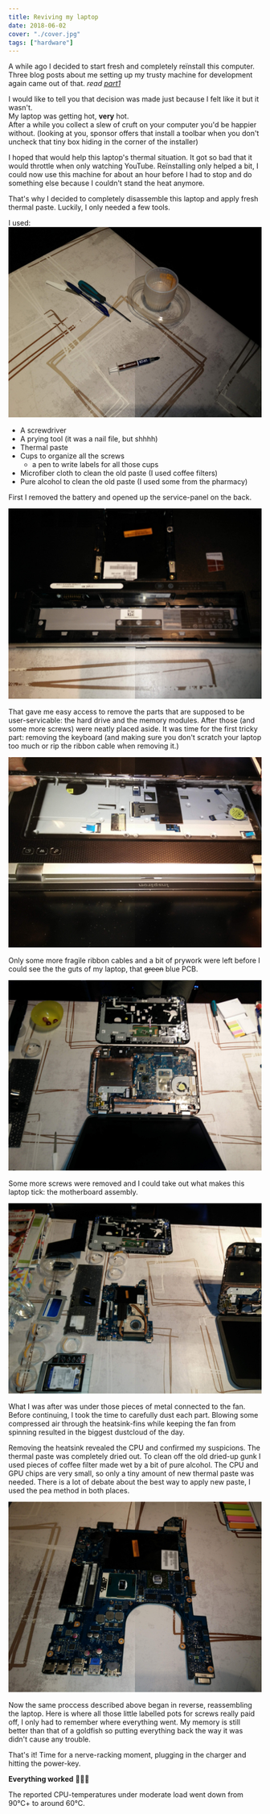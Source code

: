 ```yaml
---
title: Reviving my laptop
date: 2018-06-02
cover: "./cover.jpg"
tags: ["hardware"]
---
```


A while ago I decided to start fresh and completely reïnstall this computer.
Three blog posts about me setting up my trusty machine for development again came out of that. _read [part1](/blog/fresh-development-environment-part-1/)_

I would like to tell you that decision was made just because I felt like it but it wasn't.  
My laptop was getting hot, **very** hot.  
After a while you collect a slew of cruft on your computer you'd be happier without. (looking at you, sponsor offers that install a toolbar when you don't uncheck that tiny box hiding in the corner of the installer)

I hoped that would help this laptop's thermal situation. It got so bad that it would throttle when only watching YouTube.
Reïnstalling only helped a bit, I could now use this machine for about an hour before I had to stop and do something else because I couldn't stand the heat anymore.

That's why I decided to completely disassemble this laptop and apply fresh thermal paste.
Luckily, I only needed a few tools.

I used:
![the tools](./tools.jpg)

- A screwdriver
- A prying tool (it was a nail file, but shhhh)
- Thermal paste
- Cups to organize all the screws
  - a pen to write labels for all those cups
- Microfiber cloth to clean the old paste (I used coffee filters)
- Pure alcohol to clean the old paste (I used some from the pharmacy)

First I removed the battery and opened up the service-panel on the back.

![SSD gone](./ssd-gone.jpg)

That gave me easy access to remove the parts that are supposed to be user-servicable: the hard drive and the memory modules.
After those (and some more screws) were neatly placed aside. It was time for the first tricky part: removing the keyboard (and making sure you don't scratch your laptop too much or rip the ribbon cable when removing it.)

![removing the keyboard](./keyboard.jpg)

Only some more fragile ribbon cables and a bit of prywork were left before I could see the the guts of my laptop, that ~~green~~ blue PCB.

![palmrest off](./palmrest-off.jpg)

Some more screws were removed and I could take out what makes this laptop tick: the motherboard assembly.

![motherboard out](./motherboard-out.jpg)

What I was after was under those pieces of metal connected to the fan.
Before continuing, I took the time to carefully dust each part. Blowing some compressed air through the heatsink-fins while keeping the fan from spinning resulted in the biggest dustcloud of the day.

Removing the heatsink revealed the CPU and confirmed my suspicions. The thermal paste was completely dried out.
To clean off the old dried-up gunk I used pieces of coffee filter made wet by a bit of pure alcohol.
The CPU and GPU chips are very small, so only a tiny amount of new thermal paste was needed.
There is a lot of debate about the best way to apply new paste, I used the pea method in both places.

![bare chips](./bare-chips.jpg)

Now the same proccess described above began in reverse, reassembling the laptop.
Here is where all those little labelled pots for screws really paid off, I only had to remember where everything went.
My memory is still better than that of a goldfish so putting everything back the way it was didn't cause any trouble.

That's it! Time for a nerve-racking moment, plugging in the charger and hitting the power-key.

**Everything worked** 🎉🎉🎉

The reported CPU-temperatures under moderate load went down from 90°C+ to around 60°C.
